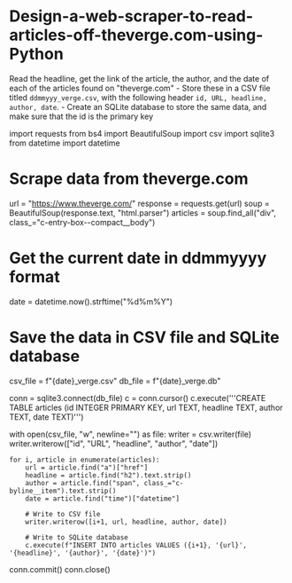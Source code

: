 # Design-a-web-scraper-to-read-articles-off-theverge.com-using-Python
Read the headline, get the link of the article, the author, and the date of each of the articles found on "theverge.com" - Store these in a CSV file titled `ddmmyyy_verge.csv`, with the following header `id, URL, headline, author, date`. - Create an SQLite database to store the same data, and make sure that the id is the primary key

import requests
from bs4 import BeautifulSoup
import csv
import sqlite3
from datetime import datetime

# Scrape data from theverge.com
url = "https://www.theverge.com/"
response = requests.get(url)
soup = BeautifulSoup(response.text, "html.parser")
articles = soup.find_all("div", class_="c-entry-box--compact__body")

# Get the current date in ddmmyyyy format
date = datetime.now().strftime("%d%m%Y")

# Save the data in CSV file and SQLite database
csv_file = f"{date}_verge.csv"
db_file = f"{date}_verge.db"

conn = sqlite3.connect(db_file)
c = conn.cursor()
c.execute('''CREATE TABLE articles
             (id INTEGER PRIMARY KEY, url TEXT, headline TEXT, author TEXT, date TEXT)''')

with open(csv_file, "w", newline="") as file:
    writer = csv.writer(file)
    writer.writerow(["id", "URL", "headline", "author", "date"])

    for i, article in enumerate(articles):
        url = article.find("a")["href"]
        headline = article.find("h2").text.strip()
        author = article.find("span", class_="c-byline__item").text.strip()
        date = article.find("time")["datetime"]

        # Write to CSV file
        writer.writerow([i+1, url, headline, author, date])

        # Write to SQLite database
        c.execute(f"INSERT INTO articles VALUES ({i+1}, '{url}', '{headline}', '{author}', '{date}')")

conn.commit()
conn.close()
